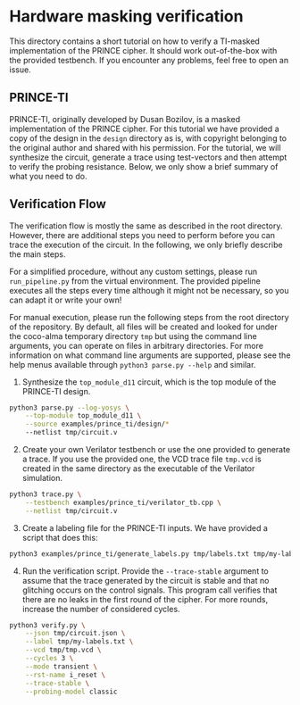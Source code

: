 # Hardware masking verification

This directory contains a short tutorial on how to verify a TI-masked implementation of the PRINCE cipher.
It should work out-of-the-box with the provided testbench. If you encounter any problems, feel free to open an issue.

## PRINCE-TI

PRINCE-TI, originally developed by Dusan Bozilov, is a masked implementation of the PRINCE cipher. For this tutorial we have provided a copy of the design in the `design` directory as is, with copyright belonging to the original author and shared with his permission.
For the tutorial, we will synthesize the circuit, generate a trace using test-vectors and then attempt to verify the probing resistance. Below, we only show a brief summary of what you need to do.

## Verification Flow

The verification flow is mostly the same as described in the root directory. However, there are additional steps
you need to perform before you can trace the execution of the circuit. In the following, we only briefly describe
the main steps.

For a simplified procedure, without any custom settings, please run `run_pipeline.py` from the virtual environment.
The provided pipeline executes all the steps every time although it might not be necessary, so you can adapt it or write your own!

For manual execution, please run the following steps from the root directory of the repository.
By default, all files will be created and looked for under the coco-alma temporary directory `tmp` but using the command line arguments, you can operate on files in arbitrary directories.
For more information on what command line arguments are supported, please see the help menus available through `python3 parse.py --help` and similar.

1. Synthesize the `top_module_d11` circuit, which is the top module of the PRINCE-TI design.
```bash
python3 parse.py --log-yosys \
    --top-module top_module_d11 \
    --source examples/prince_ti/design/*
    --netlist tmp/circuit.v
```

2. Create your own Verilator testbench or use the one provided to generate a trace.
If you use the provided one, the VCD trace file `tmp.vcd` is created in the same directory as the executable of the Verilator simulation.
```bash
python3 trace.py \
    --testbench examples/prince_ti/verilator_tb.cpp \
    --netlist tmp/circuit.v
```
3. Create a labeling file for the PRINCE-TI inputs.
We have provided a script that does this:
```bash
python3 examples/prince_ti/generate_labels.py tmp/labels.txt tmp/my-labels.txt
```
4. Run the verification script. Provide the `--trace-stable` argument to assume that the trace generated by the circuit is stable and that no glitching occurs on the control signals. This program call verifies that there are no leaks in the first round of the cipher. For more rounds, increase the number of considered cycles.
```bash
python3 verify.py \
    --json tmp/circuit.json \
    --label tmp/my-labels.txt \
    --vcd tmp/tmp.vcd \
    --cycles 3 \
    --mode transient \
    --rst-name i_reset \
    --trace-stable \
    --probing-model classic
```
